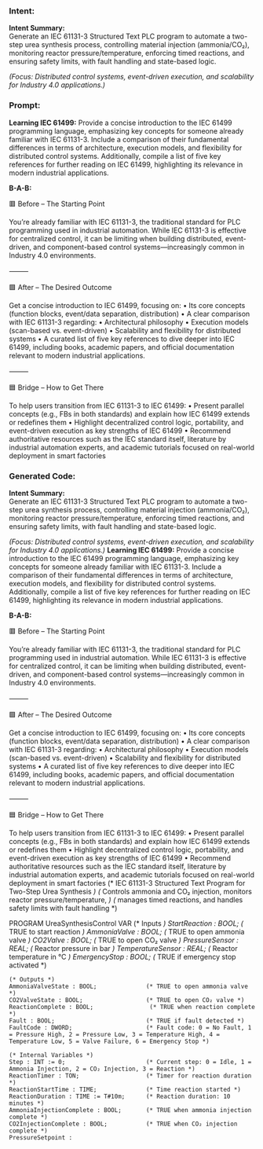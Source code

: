 ### Intent:
**Intent Summary:**  
Generate an IEC 61131-3 Structured Text PLC program to automate a two-step urea synthesis process, controlling material injection (ammonia/CO₂), monitoring reactor pressure/temperature, enforcing timed reactions, and ensuring safety limits, with fault handling and state-based logic.  

*(Focus: Distributed control systems, event-driven execution, and scalability for Industry 4.0 applications.)*

### Prompt:
**Learning IEC 61499:**
Provide a concise introduction to the IEC 61499 programming language, emphasizing key concepts for someone already familiar with IEC 61131-3. Include a comparison of their fundamental differences in terms of architecture, execution models, and flexibility for distributed control systems. Additionally, compile a list of five key references for further reading on IEC 61499, highlighting its relevance in modern industrial applications.


**B-A-B:**

🟥 Before – The Starting Point

You’re already familiar with IEC 61131-3, the traditional standard for PLC programming used in industrial automation. While IEC 61131-3 is effective for centralized control, it can be limiting when building distributed, event-driven, and component-based control systems—increasingly common in Industry 4.0 environments.

⸻

🟩 After – The Desired Outcome

Get a concise introduction to IEC 61499, focusing on:
	•	Its core concepts (function blocks, event/data separation, distribution)
	•	A clear comparison with IEC 61131-3 regarding:
	•	Architectural philosophy
	•	Execution models (scan-based vs. event-driven)
	•	Scalability and flexibility for distributed systems
	•	A curated list of five key references to dive deeper into IEC 61499, including books, academic papers, and official documentation relevant to modern industrial applications.

⸻

🟦 Bridge – How to Get There

To help users transition from IEC 61131-3 to IEC 61499:
	•	Present parallel concepts (e.g., FBs in both standards) and explain how IEC 61499 extends or redefines them
	•	Highlight decentralized control logic, portability, and event-driven execution as key strengths of IEC 61499
	•	Recommend authoritative resources such as the IEC standard itself, literature by industrial automation experts, and academic tutorials focused on real-world deployment in smart factories

### Generated Code:
**Intent Summary:**  
Generate an IEC 61131-3 Structured Text PLC program to automate a two-step urea synthesis process, controlling material injection (ammonia/CO₂), monitoring reactor pressure/temperature, enforcing timed reactions, and ensuring safety limits, with fault handling and state-based logic.  

*(Focus: Distributed control systems, event-driven execution, and scalability for Industry 4.0 applications.)*
**Learning IEC 61499:**
Provide a concise introduction to the IEC 61499 programming language, emphasizing key concepts for someone already familiar with IEC 61131-3. Include a comparison of their fundamental differences in terms of architecture, execution models, and flexibility for distributed control systems. Additionally, compile a list of five key references for further reading on IEC 61499, highlighting its relevance in modern industrial applications.


**B-A-B:**

🟥 Before – The Starting Point

You’re already familiar with IEC 61131-3, the traditional standard for PLC programming used in industrial automation. While IEC 61131-3 is effective for centralized control, it can be limiting when building distributed, event-driven, and component-based control systems—increasingly common in Industry 4.0 environments.

⸻

🟩 After – The Desired Outcome

Get a concise introduction to IEC 61499, focusing on:
	•	Its core concepts (function blocks, event/data separation, distribution)
	•	A clear comparison with IEC 61131-3 regarding:
	•	Architectural philosophy
	•	Execution models (scan-based vs. event-driven)
	•	Scalability and flexibility for distributed systems
	•	A curated list of five key references to dive deeper into IEC 61499, including books, academic papers, and official documentation relevant to modern industrial applications.

⸻

🟦 Bridge – How to Get There

To help users transition from IEC 61131-3 to IEC 61499:
	•	Present parallel concepts (e.g., FBs in both standards) and explain how IEC 61499 extends or redefines them
	•	Highlight decentralized control logic, portability, and event-driven execution as key strengths of IEC 61499
	•	Recommend authoritative resources such as the IEC standard itself, literature by industrial automation experts, and academic tutorials focused on real-world deployment in smart factories
(* IEC 61131-3 Structured Text Program for Two-Step Urea Synthesis *)
(* Controls ammonia and CO₂ injection, monitors reactor pressure/temperature, *)
(* manages timed reactions, and handles safety limits with fault handling *)

PROGRAM UreaSynthesisControl
VAR
    (* Inputs *)
    StartReaction : BOOL;                  (* TRUE to start reaction *)
    AmmoniaValve : BOOL;                   (* TRUE to open ammonia valve *)
    CO2Valve : BOOL;                       (* TRUE to open CO₂ valve *)
    PressureSensor : REAL;                 (* Reactor pressure in bar *)
    TemperatureSensor : REAL;              (* Reactor temperature in °C *)
    EmergencyStop : BOOL;                  (* TRUE if emergency stop activated *)
    
    (* Outputs *)
    AmmoniaValveState : BOOL;              (* TRUE to open ammonia valve *)
    CO2ValveState : BOOL;                  (* TRUE to open CO₂ valve *)
    ReactionComplete : BOOL;                (* TRUE when reaction complete *)
    Fault : BOOL;                          (* TRUE if fault detected *)
    FaultCode : DWORD;                     (* Fault code: 0 = No Fault, 1 = Pressure High, 2 = Pressure Low, 3 = Temperature High, 4 = Temperature Low, 5 = Valve Failure, 6 = Emergency Stop *)
    
    (* Internal Variables *)
    Step : INT := 0;                       (* Current step: 0 = Idle, 1 = Ammonia Injection, 2 = CO₂ Injection, 3 = Reaction *)
    ReactionTimer : TON;                   (* Timer for reaction duration *)
    ReactionStartTime : TIME;              (* Time reaction started *)
    ReactionDuration : TIME := T#10m;      (* Reaction duration: 10 minutes *)
    AmmoniaInjectionComplete : BOOL;       (* TRUE when ammonia injection complete *)
    CO2InjectionComplete : BOOL;           (* TRUE when CO₂ injection complete *)
    PressureSetpoint :
